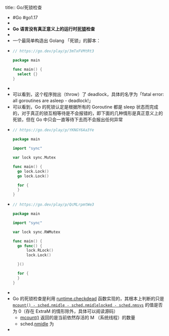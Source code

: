 title:: Go/死锁检查

- #Go #go1.17
-
- **Go 语言没有真正意义上的运行时[死锁](https://zh.wikipedia.org/wiki/%E6%AD%BB%E9%94%81)检查**
-
- 一个最简单构造出 Golang 「死锁」的脚本：
- ```go
  // https://go.dev/play/p/3mTxFVMtRt3
  
  package main
  
  func main() {
  	select {}
  }
  ```
-
- 可以看到，这个程序抛出（throw）了 deadlock，具体的名字为「fatal error: all goroutines are asleep - deadlock!」
- 可以看到，Go 的死锁认定是根据所有的 Goroutine 都是 sleep 状态而完成的，对于真正的锁互相等待是不会报错的，即下面的几种情形是真正意义上的死锁，但在 Go 中只会一直等待下去而不会报出任何异常
- ```go
  // https://go.dev/play/p/YKNGY6Aa3Ye
  
  package main
  
  import "sync"
  
  var lock sync.Mutex
  
  func main() {
  	go lock.Lock()
  	go lock.Lock()
  
  	for {
  	}
  }
  ```
- ```go
  // https://go.dev/play/p/QcMLrpmtWe3
  
  package main
  
  import "sync"
  
  var lock sync.RWMutex
  
  func main() {
  	go func() {
  		lock.RLock()
  		lock.Lock()
  
  	}()
  
  	for {
  	}
  }
  ```
-
- Go 的死锁检查是利用 [runtime.checkdead](https://github.com/golang/go/blob/go1.17.8/src/runtime/proc.go#L5206) 函数实现的，其根本上判断的只是 [`mcount() - sched.nmidle - sched.nmidlelocked - sched.nmsys`](https://github.com/golang/go/blob/go1.17.8/src/runtime/proc.go#L5238) 的值是否为 0（存在 ExtraM 的情形除外，具体可以阅读源码）
	- [mcount()](https://github.com/golang/go/blob/go1.17.8/src/runtime/proc.go#L4658:6) 返回的是当前依然存活的 M （系统线程）的数量
	- sched.[nmidle](https://github.com/golang/go/blob/go1.17.8/src/runtime/runtime2.go#L757:2) 为
-